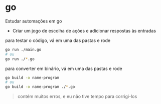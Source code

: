 # go
Estudar automações em go
- Criar um jogo de escolha de ações e adicionar respostas às entradas



para testar o código, vá em uma das pastas e rode
```sh
go run ./main.go
# ou
go run ./*.go
```

para converter em binário, vá em uma das pastas e rode
```sh
go build -o name-program
# ou
go build -o name-program ./*.go
```

> contém muitos erros, e eu não tive tempo para corrigi-los
